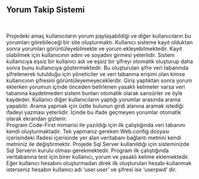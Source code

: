 <h2>Yorum Takip Sistemi</h2><br/>
<p>
Projedeki amaç kullanıcıların yorum paylaşabildiği ve diğer kullanıcıların bu yorumları görebileceği bir site oluşturmaktı. Kullanıcı sisteme kayıt olduktan sonra yorumları görüntüleyebilmekte ve yorum ekleyebilmektedir. Kayıt olabilmek için kullanıcının adını ve soyadını girmesi yeterlidir. Sistem kullanıcıya eşsiz bir kullanıcı adı ve eşsiz bir şifreyi otomatik oluşturup daha sonra bunu kullanıcıya göstermektedir. Bu oluşturulan şifre veri tabanında şifrelenerek tutulduğu için yöneticiler ve veri tabanına erişimi olan kimse kullanıcının şifresini görüntüleyemeyeceklerdir. Giriş yaptıktan sonra yorum eklerken yorumun içinde önceden belirlenen yasaklı kelimeler varsa veri tabanına kaydetmeden sistem bunları otomatik olarak sansürler ve öyle kaydeder. Kullanıcı diğer kullanıcıların yaptığı yorumlar arasında arama yapabilir. Arama yapmak için üstte bulunun girdi alanına aramak istediği ifadeyi yazması yeterlidir. İçinde bu ifade geçmeyen yorumlar otomatik olarak ekrandan gizlenir.
<br/>
Program Code-First mimarisi ile yazıldığı için ilk çalıştığında veri tabanını kendi oluşturmaktadır. Tek yapmanız gereken Web.config dosyası içerisindeki <conectionstirng> ifadesi içerisinde yer alan veritabanı bağlantı metnini kendi metniniz ile değiştirmektir. Projede Sql Server kullanıldığı için sisteminizde Sql Serverın kurulu olması gerekmektedir. Program ilk çalıştığında veritabanına test için birer kullanıcı, yorum ve yasaklı kelime eklemektedir. Eğer kullanıcı hesabını oluşturmadan direk ilk oluşturulan hesabı kullanmak isterseniz hesabın kullanıcı adı ‘user.user’ ve şifresi ise ‘userpwd’ dir.
  </p>

